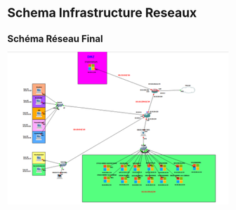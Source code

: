 # Schema Infrastructure Reseaux

## Schéma Réseau Final
![Schema](../Ressources/Images/Schema_Reseau_Ecotech_Final.png)
